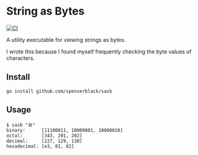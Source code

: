 # String as Bytes

[![CI](https://github.com/spenserblack/sasb/actions/workflows/ci.yml/badge.svg)](https://github.com/spenserblack/sasb/actions/workflows/ci.yml)

A utility executable for viewing strings as bytes.

I wrote this because I found myself frequently checking the byte values of characters.

## Install

```shell
go install github.com/spenserblack/sasb
```

## Usage

```console
$ sasb "あ"
binary:      [11100011, 10000001, 10000010]
octal:       [343, 201, 202]
decimal:     [227, 129, 130]
hexadecimal: [e3, 81, 82]
```
